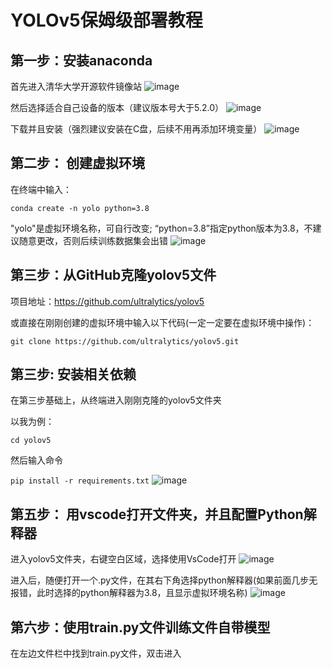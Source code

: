 # **YOLOv5保姆级部署教程**

## 第一步：安装anaconda

首先进入清华大学开源软件镜像站
![image](https://github.com/luyu512/yolov5-1-/blob/main/%E5%B1%8F%E5%B9%95%E6%88%AA%E5%9B%BE%202025-03-27%20122142.png)

然后选择适合自己设备的版本（建议版本号大于5.2.0）
![image](https://github.com/luyu512/yolov5-1-/blob/main/%E5%B1%8F%E5%B9%95%E6%88%AA%E5%9B%BE%202025-03-27%20122058.png)

下载并且安装（强烈建议安装在C盘，后续不用再添加环境变量）
![image](https://github.com/luyu512/yolov5-1-/blob/main/%E5%B1%8F%E5%B9%95%E6%88%AA%E5%9B%BE%202025-03-27%20122243.png)

## 第二步： 创建虚拟环境

在终端中输入：

`conda create -n yolo python=3.8`

"yolo"是虚拟环境名称，可自行改变;   “python=3.8”指定python版本为3.8，不建议随意更改，否则后续训练数据集会出错
![image](https://github.com/luyu512/yolov5-1-/blob/main/%E5%B1%8F%E5%B9%95%E6%88%AA%E5%9B%BE%202025-03-27%20125228.png)

## 第三步：从GitHub克隆yolov5文件

项目地址：https://github.com/ultralytics/yolov5

或直接在刚刚创建的虚拟环境中输入以下代码(一定一定要在虚拟环境中操作)：

`git clone https://github.com/ultralytics/yolov5.git`

## 第三步: 安装相关依赖

在第三步基础上，从终端进入刚刚克隆的yolov5文件夹

以我为例：

`cd yolov5`

然后输入命令

`pip install -r requirements.txt`
![image](https://github.com/luyu512/yolov5-1-/blob/main/%E5%B1%8F%E5%B9%95%E6%88%AA%E5%9B%BE%202025-03-27%20135706.png)


## 第五步： 用vscode打开文件夹，并且配置Python解释器

进入yolov5文件夹，右键空白区域，选择使用VsCode打开
![image](https://github.com/luyu512/yolov5-1-/blob/main/%E5%B1%8F%E5%B9%95%E6%88%AA%E5%9B%BE%202025-03-27%20135737.png)

进入后，随便打开一个.py文件，在其右下角选择python解释器(如果前面几步无报错，此时选择的python解释器为3.8，且显示虚拟环境名称)
![image](https://github.com/luyu512/yolov5-1-/blob/main/%E5%B1%8F%E5%B9%95%E6%88%AA%E5%9B%BE%202025-03-27%20142055.png)

## 第六步：使用train.py文件训练文件自带模型

在左边文件栏中找到train.py文件，双击进入
